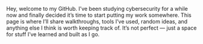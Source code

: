 Hey, welcome to my GitHub. I’ve been studying cybersecurity for a while now and finally decided it’s time to start putting my work somewhere. This page is where I’ll share walkthroughs, tools I’ve used, random ideas, and anything else I think is worth keeping track of. It’s not perfect — just a space for stuff I’ve learned and built as I go.
